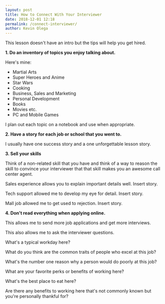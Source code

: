 ```yaml
--- 
layout: post 
title: How to Connect With Your Interviewer
date: 2018-12-01 12:18
permalink: /connect-interviewer/ 
author: Kevin Olega 
--- 
```

This lesson doesn't have an intro but the tips will help you get hired.

**1. Do an inventory of topics you enjoy talking about.**

Here's mine:

- Martial Arts
- Super Heroes and Anime
- Star Wars
- Cooking
- Business, Sales and Marketing
- Personal Development
- Books
- Movies etc.
- PC and Mobile Games 

I plan out each topic on a notebook and use when appropriate.

**2. Have a story for each job or school that you went to.**

I usually have one success story and a one unforgettable lesson story.

**3. Sell your skills**

Think of a non-related skill that you have and think of a way to reason the skill to convince your interviewer that that skill makes you an awesome call center agent.

Sales experience allows you to explain important details well. Insert story.

Tech support allowed me to develop my eye for detail. Insert story.

Mall job allowed me to get used to rejection. Insert story.

**4. Don't read everything when applying online.**

This allows me to send more job applications and get more interviews.

This also allows me to ask the interviewer questions.

What's a typical workday here?

What do you think are the common traits of people who excel at this job?

What's the number one reason why a person would do poorly at this job?

What are your favorite perks or benefits of working here?

What's the best place to eat here?

Are there any benefits to working here that's not commonly known but you're personally thankful for?

